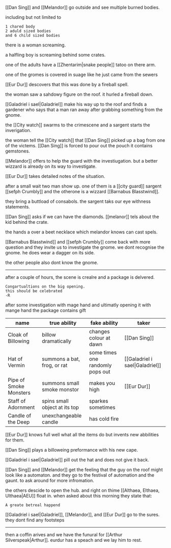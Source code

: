 [[Dan Sing]] and [[Melandor]] go outside and see multiple burned bodies.

including but not limited to
```
1 chared body
2 aduld sized bodies
and 6 child sized bodies
```

there is a woman screaming.

a halfling boy is screaming behind some crates.

one of the adults have a [[Zhentarim|snake people]] tatoo on there arm.

one of the gromes is covered in suage like he just came from the sewers

[[Eur Dur]] descovers that this was done by a fireball spell.

the woman saw a sahdowy figure on the roof. it hurled a fireball down.

[[Galadriel i sael|Galadriel]] make his way up to the roof and finds a gardener who says that a man ran away after grabbing something from the gnome.

the [[City watch]] swarms to the crimescene and a sargent starts the inverigation.

the woman tell the [[City watch]] that [[Dan Sing]] picked up a bag from one of the victems.
[[Dan Sing]] is forced to pour out the pouch it contains gemstones.

[[Melandor]] offers to help the guard with the investiugation. but a better wizzard is already on its way to investigate.

[[Eur Dur]] takes detailed notes of the situation.

after a small wait two man show up. one of them is a [[city guard]] sargent [[sefph Crumbly]] and the otherone is a wizzard [[Barnabus Blasstwind]].

they bring a buttload of consabols. the sargent taks our eye withness statements.

[[Dan Sing]] asks if we can have the diamonds.
[[melanor]] tels about the kid behind the crate.

the hands a over a beet necklace which melandor knows can cast spels.

[[Barnabus Blasstwind]] and [[sefph Crumbly]] come back with more question and they invite us to investigate the gnome.
we dont recognise the gnome. he does wear a dagger on its side.

the other people also dont know the gnome.

---

after a couple of hours, the scene is crealre and a package is delvered.

```
Congartualtions on the big opening.
this should be celebrated
-R
```

after some investigation with mage hand and ultimatly opening it with mange hand the package contains gift


| name                   | true ability                  | fake ability                     | taker                           |
| ---------------------- | ----------------------------- | -------------------------------- | ------------------------------- |
| Cloak of Billowing     | billow dramatically           | changes colour at dawn           | [[Dan Sing]]                    |
| Hat of Vermin          | summons a bat, frog, or rat   | some times one randomly pops out | [[Galadriel i sael\|Galadriel]] |
| Pipe of Smoke Monsters | summons small smoke monstor   | makes you high                   | [[Eur Dur]]                     |
| Staff of Adornment     | spins small object at its top | sparkes sometimes                |                                 |
| Candle of the Deep     | unexchangeable candle         | has cold fire                    |                                 |

[[Eur Dur]] knows full well what all the items do but invents new abbilities for them.

[[Dan Sing]] plays a billoweing preformance with his new cape.

[[Galadriel i sael|Galadriel]] pill out the hat and does not give it back.

[[Dan Sing]] and [[Melandor]] get the feeling that the guy on the roof might look like a automaton.
and they go to the festival of automation and the gaunt. to ask around for more infromation.

the others descide to open the hub. and right on thime [[Althaea, Elthaea, Ulthaea|AEU]] float in.
when asked about this morning they state that:
```
A greate betreal happend
```

[[Galadriel i sael|Galadriel]], [[Melandor]], and [[Eur Dur]] go to the sures. they dont find any footsteps

---

then a coffin arives and we have the funural for [[Arthur Silverspeak|Arthur]]. eurdur has a speach and we lay him to rest.

